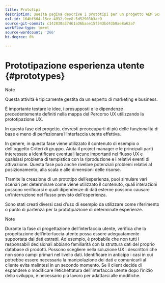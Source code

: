 ```yaml
---
title: Prototipi
description: Questa pagina descrive i prototipi per un progetto AEM Screens
exl-id: 164bf664-15ce-4032-9ee8-5d52903b3ac9
source-git-commit: c142830a37461a36baae15f543bd43b0ae8a62a7
workflow-type: tm+mt
source-wordcount: '266'
ht-degree: 0%

---
```


# Prototipazione esperienza utente {#prototypes}

>[!NOTE]
>
>Questa attività è tipicamente gestita da un esperto di marketing e business.

È importante testare le idee, i presupposti e le dipendenze precedentemente definiti nella mappa del Percorso UX utilizzando la prototipazione UX.

In questa fase del progetto, dovresti preoccuparti di più delle funzionalità di base e meno di perfezionare l’interfaccia utente effettiva.

In genere, in questa fase viene utilizzato il contenuto di esempio o dell&#39;oggetto Criteri di gruppo. Aiuta il project manager e le principali parti interessate a identificare eventuali lacune importanti nel flusso UX e qualsiasi problema di tempistica con la riproduzione e i relativi eventi di attivazione.
Questa fase può anche rivelare potenziali problemi relativi al posizionamento, alla scala e alle dimensioni delle risorse.

Tramite la creazione di un prototipo dell’esperienza, puoi simulare vari scenari per determinare come viene utilizzato il contenuto, quali interazioni possono verificarsi e quali dipendenze di dati esterne possono causare un’interruzione nel flusso previsto dell’esperienza.

Sono stati creati diversi casi d’uso di esempio da utilizzare come riferimento o punto di partenza per la prototipazione di determinate esperienze.


>[!NOTE]
> Durante la fase di progettazione dell’interfaccia utente, verifica che la progettazione dell’interfaccia utente possa essere adeguatamente supportata dai dati estratti.
> Ad esempio, è probabile che non tutti i responsabili decisionali abbiano familiarità con la struttura dati del proprio database di prodotti. Possono scegliere nella soluzione UX i descrittori che non sono campi primari nel livello dati. Identificare in anticipo i casi in cui potrebbe essere necessaria la manipolazione dei dati e comunicarli al cliente evita malintesi in un secondo momento. Se il client decide di espandere o modificare l’etichettatura dell’interfaccia utente dopo l’inizio dello sviluppo, è necessario più lavoro per adattarsi alle modifiche.
